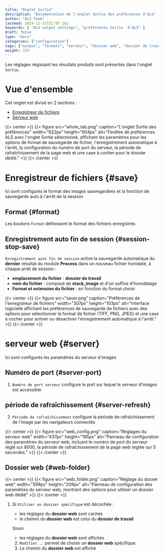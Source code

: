 ```yaml
---
title: "Onglet Sortie"
description: "Documentation de l'onglet Sortie des préférences d'ALS"
author: "ALS Team"
lastmod: 2024-12-31T21:07:16Z
keywords: [ "ALS output settings", "préférences Sortie  d'ALS" ]
draft: false
type: "docs"
categories: ["configuration"]
tags: ["output", "formats", "serveur", "dossier web", "dossier de travail"]
weight: 333
---
```


Les réglages régissant les résultats produits sont présentés dans l'onglet `Sortie`.

<div class="row">
<div class="col-md-4">

# Vue d'ensemble

Cet onglet est divisé en 2 sections :

- [Enregistreur de fichiers](#save)
- [Serveur web](#server)

</div>
<div class="col-md-8 d-flex align-items-center justify-content-center">
{{< center >}}
{{< figure src="whole_tab.png"
caption="L'onglet Sortie des préférences"
width="622px"
height="604px"
alt="Fenêtre de préférences ALS avec l'onglet Sortie sélectionné, affichant les paramètres pour les options de format de sauvegarde de fichier, l'enregistrement automatique à l'arrêt, la configuration du numéro de port du serveur, la période de rafraîchissement de la page web et une case à cocher pour le dossier dédié." >}}
{{< /center >}}

</div>
</div>

# Enregistreur de fichiers {#save}

Ici sont configurés le format des images sauvegardées et la fonction de sauvegarde auto à l'arrêt de la session.

<div class="row">
<div class="col-md-8">

## Format {#format}

Les boutons `Format` définissent le format des fichiers enregistrés

## Enregistrement auto fin de session {#session-stop-save}

`Enregistrement auto fin de session` active la sauvegarde automatique du **dernier** résultat
du module **Process** dans un nouveau fichier horodaté, à chaque arrêt de session :

- **emplacement du fichier** : **dossier de travail**
- **nom du fichier** : composé de **stack_image** et d'un suffixe d'horodatage
- **Format et extension du fichier** : en fonction du format choisi

</div>
<div class="col-md-4 d-flex align-items-center justify-content-center">

{{< center >}}
{{< figure src="saver.png"
caption="Préférences de l'enregistreur de fichiers"
width="307px"
height="103px"
alt="Interface logicielle affichant les préférences de sauvegarde de fichiers avec des options pour sélectionner le format de fichier (TIFF, PNG, JPEG) et une case à cocher pour activer ou désactiver l'enregistrement automatique à l'arrêt." >}}
{{< /center >}}

</div>
</div>


# serveur web {#server}

Ici sont configurés les paramètres du serveur d'images

<div class="row">
<div class="col-md-8">

## Numéro de port {#server-port}

1. `Numéro de port serveur` configure le port sur lequel le serveur d'images est accessible

## période de rafraîchissement {#server-refresh}

2. `Période de rafraîchissement` configure la période de rafraîchissement de l'image par les navigateurs connectés


</div>
<div class="col-md-4 d-flex align-items-center justify-content-center">
{{< center >}}
{{< figure src="web_config.png"
caption="Réglages du serveur web"
width="437px"
height="195px"
alt="Panneau de configuration des paramètres du serveur web, incluant le numéro de port du serveur réglé sur 8000, la période de rafraîchissement de la page web réglée sur 5 secondes." >}}
{{< /center >}}

</div>
</div>

## Dossier web {#web-folder}

{{< center >}}
{{< figure src="web_folder.png"
caption="Réglage du dosser web"
width="598px"
height="209px"
alt="Panneau de configuration des paramètres du serveur web, montrant des options pour utiliser un dossier web dédié" >}}
{{< /center >}}

1. Si `Utiliser un dossier spécifique` est décochée :
   - les réglages du **dossier web** sont cachés
   - le chemin du **dossier web** est celui du **dossier de travail**

   Sinon
   - les réglages du **dossier web** sont affichés

   2. `Modifier...` permet de choisir un **dossier web** spécifique.
   3. Le chemin du **dossier web** est affiché

